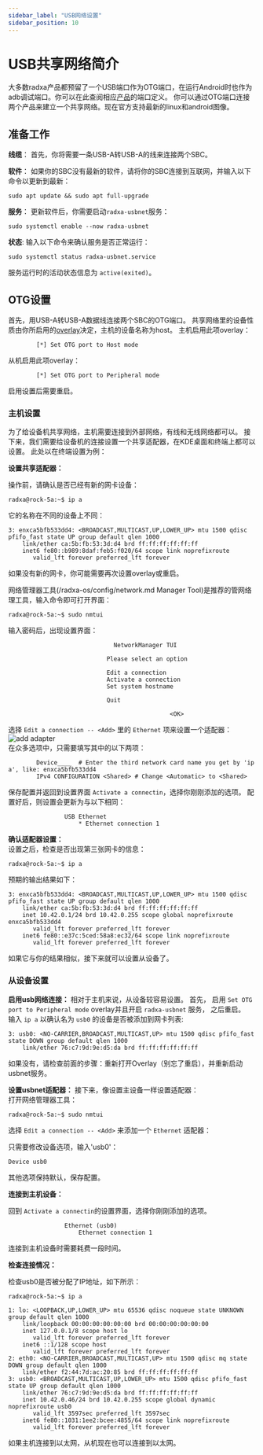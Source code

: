 ```yaml
---
sidebar_label: "USB网络设置"
sidebar_position: 10
---
```


# USB共享网络简介

大多数radxa产品都预留了一个USB端口作为OTG端口，在运行Android时也作为adb调试端口。你可以在此查阅相应[产品](https://radxa.com/product)的端口定义。
你可以通过OTG端口连接两个产品来建立一个共享网络。现在官方支持最新的linux和android图像。

## 准备工作

**线缆**： 首先，你将需要一条USB-A转USB-A的线来连接两个SBC。

**软件**： 如果你的SBC没有最新的软件，请将你的SBC连接到互联网，并输入以下命令以更新到最新：

```
sudo apt update && sudo apt full-upgrade
```

**服务**： 更新软件后，你需要启动`radxa-usbnet`服务：

```
sudo systemctl enable --now radxa-usbnet
```

**状态**: 输入以下命令来确认服务是否正常运行：

```
sudo systemctl status radxa-usbnet.service
```

服务运行时的活动状态信息为 `active(exited)`。

## OTG设置

首先，用USB-A转USB-A数据线连接两个SBC的OTG端口。
共享网络里的设备性质由你所启用的[overlay](/radxa-os/rsetup/devicetree)决定，主机的设备名称为host。
主机启用此项overlay：

```
		[*] Set OTG port to Host mode
```

从机启用此项overlay：

```
		[*] Set OTG port to Peripheral mode
```

启用设置后需要重启。

### 主机设置

为了给设备机共享网络，主机需要连接到外部网络，有线和无线网络都可以。
接下来，我们需要给设备机的连接设置一个共享适配器，在KDE桌面和终端上都可以设置。
此处以在终端设置为例：

**设置共享适配器：**

操作前，请确认是否已经有新的网卡设备：

```
radxa@rock-5a:~$ ip a
```

它的名称在不同的设备上不同：

```
3: enxca5bfb533dd4: <BROADCAST,MULTICAST,UP,LOWER_UP> mtu 1500 qdisc pfifo_fast state UP group default qlen 1000
    link/ether ca:5b:fb:53:3d:d4 brd ff:ff:ff:ff:ff:ff
    inet6 fe80::b989:8daf:feb5:f020/64 scope link noprefixroute
       valid_lft forever preferred_lft forever
```

如果没有新的网卡，你可能需要再次设置overlay或重启。

网络管理器工具(/radxa-os/config/network.md Manager Tool)是推荐的管网络理工具，输入命令即可打开界面：

```
radxa@rock-5a:~$ sudo nmtui
```

输入密码后，出现设置界面：

```
                              NetworkManager TUI

                            Please select an option

                            Edit a connection
                            Activate a connection
                            Set system hostname

                            Quit

                                              <OK>
```

选择 `Edit a connection -- <Add>` 里的 `Ethernet` 项来设置一个适配器：
![add adapter](/img/configuration/add_adapter.webp)  
在众多选项中，只需要填写其中的以下两项：

```
        Device____  # Enter the third network card name you get by 'ip a', like: enxca5bfb533dd4
        IPv4 CONFIGURATION <Shared> # Change <Automatic> to <Shared>
```

保存配置并返回到设置界面 `Activate a connectin`，选择你刚刚添加的选项。
配置好后，则设置会更新为与以下相同：

```
                USB Ethernet
                    * Ethernet connection 1
```

**确认适配器设置：**  
设置之后，检查是否出现第三张网卡的信息：

```
radxa@rock-5a:~$ ip a
```

预期的输出结果如下：

```
3: enxca5bfb533dd4: <BROADCAST,MULTICAST,UP,LOWER_UP> mtu 1500 qdisc pfifo_fast state UP group default qlen 1000
    link/ether ca:5b:fb:53:3d:d4 brd ff:ff:ff:ff:ff:ff
    inet 10.42.0.1/24 brd 10.42.0.255 scope global noprefixroute enxca5bfb533dd4
       valid_lft forever preferred_lft forever
    inet6 fe80::e37c:5ced:58a8:ec32/64 scope link noprefixroute
       valid_lft forever preferred_lft forever

```

如果它与你的结果相似，接下来就可以设置从设备了。

### 从设备设置

**启用usb网络连接：**
相对于主机来说，从设备较容易设置。
首先， 启用 `Set OTG port to Peripheral mode` overlay并且开启 `radxa-usbnet` 服务， 之后重启。  
输入 `ip a` 以确认名为 `usb0` 的设备是否被添加到网卡列表:

```
3: usb0: <NO-CARRIER,BROADCAST,MULTICAST,UP> mtu 1500 qdisc pfifo_fast state DOWN group default qlen 1000
    link/ether 76:c7:9d:9e:d5:da brd ff:ff:ff:ff:ff:ff
```

如果没有，请检查前面的步骤：重新打开Overlay（别忘了重启），并重新启动usbnet服务。

**设置usbnet适配器：**
接下来，像设置主设备一样设置适配器：  
打开网络管理器工具：

```
radxa@rock-5a:~$ sudo nmtui
```

选择 `Edit a connection -- <Add>` 来添加一个 `Ethernet` 适配器：

只需要修改设备选项，输入'usb0'：

```
Device usb0
```

其他选项保持默认，保存配置。

**连接到主机设备：**

回到 `Activate a connectin`的设置界面，选择你刚刚添加的选项。

```
                Ethernet (usb0)
                    Ethernet connection 1
```

连接到主机设备时需要耗费一段时间。

**检查连接情况：**

检查usb0是否被分配了IP地址，如下所示：

```
radxa@rock-5a:~$ ip a

1: lo: <LOOPBACK,UP,LOWER_UP> mtu 65536 qdisc noqueue state UNKNOWN group default qlen 1000
    link/loopback 00:00:00:00:00:00 brd 00:00:00:00:00:00
    inet 127.0.0.1/8 scope host lo
       valid_lft forever preferred_lft forever
    inet6 ::1/128 scope host
       valid_lft forever preferred_lft forever
2: eth0: <NO-CARRIER,BROADCAST,MULTICAST,UP> mtu 1500 qdisc mq state DOWN group default qlen 1000
    link/ether f2:44:7d:ac:20:85 brd ff:ff:ff:ff:ff:ff
3: usb0: <BROADCAST,MULTICAST,UP,LOWER_UP> mtu 1500 qdisc pfifo_fast state UP group default qlen 1000
    link/ether 76:c7:9d:9e:d5:da brd ff:ff:ff:ff:ff:ff
    inet 10.42.0.46/24 brd 10.42.0.255 scope global dynamic noprefixroute usb0
       valid_lft 3597sec preferred_lft 3597sec
    inet6 fe80::1031:1ee2:bcee:4855/64 scope link noprefixroute
       valid_lft forever preferred_lft forever
```

如果主机连接到以太网，从机现在也可以连接到以太网。
